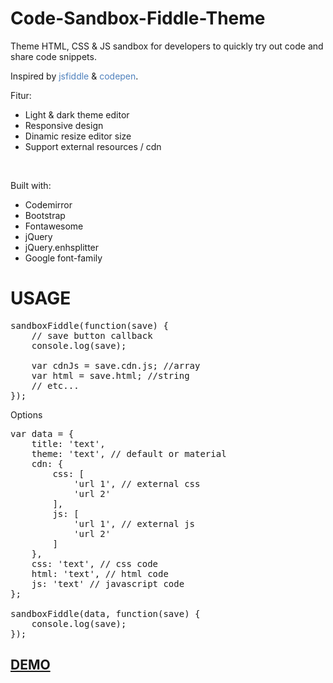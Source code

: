 # Code-Sandbox-Fiddle-Theme
<p>Theme HTML, CSS & JS sandbox for developers to quickly try out code and share code snippets.</p>

<p>Inspired by <span style="color: #4f81bd;">jsfiddle</span> & <font color="#4f81bd">codepen</font>.</p>

<p>Fitur:</p>

<ul>
	<li>Light & dark theme editor</li>
	<li>Responsive design</li>
	<li>Dinamic resize editor size</li>
	<li>Support external resources  / cdn</li>
</ul><br>

<p>Built with:</p>

<ul>
	<li>Codemirror</li>
	<li>Bootstrap</li>
	<li>Fontawesome</li>
	<li>jQuery</li>
	<li>jQuery.enhsplitter</li>
	<li>Google font-family</li>
</ul>

# USAGE
<pre>sandboxFiddle(function(save) {
    // save button callback
    console.log(save);
                
    var cdnJs = save.cdn.js; //array
    var html = save.html; //string
    // etc...
});</pre>

Options
<pre>var data = {
    title: 'text',
    theme: 'text', // default or material
    cdn: {
        css: [
            'url 1', // external css
            'url 2'
        ],
        js: [
            'url 1', // external js
            'url 2'
        ]
    },
    css: 'text', // css code
    html: 'text', // html code
    js: 'text' // javascript code
};

sandboxFiddle(data, function(save) {
    console.log(save);
});</pre>

<a href="https://bachors.github.io/Sandbox-Fiddle/"><h2>DEMO</h2></a>
